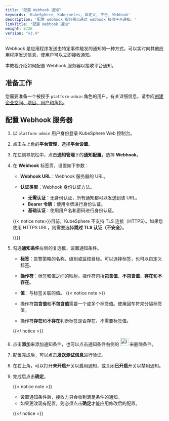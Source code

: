 ```yaml
---
title: "配置 Webhook 通知"
keywords: 'KubeSphere, Kubernetes, 自定义, 平台, Webhook'
description: '配置 webhook 服务器以通过 webhook 接收平台通知。'
linkTitle: "配置 Webhook 通知"
weight: 8726
version: "v3.4"
---
```


Webhook 是应用程序发送由特定事件触发的通知的一种方式，可以实时向其他应用程序发送信息，使用户可以立即接收通知。

本教程介绍如何配置 Webhook 服务器以接收平台通知。

## 准备工作

您需要准备一个被授予 `platform-admin` 角色的用户。有关详细信息，请参阅[创建企业空间、项目、用户和角色](../../../../quick-start/create-workspace-and-project/)。

## 配置 Webhook 服务器

1. 以 `platform-admin` 用户身份登录 KubeSphere Web 控制台。

2. 点击左上角的**平台管理**，选择**平台设置**。

3. 在左侧导航栏中，点击**通知管理**下的**通知配置**，选择 **Webhook**。

4. 在 **Webhook** 标签页，设置如下参数：

   - **Webhook URL**：Webhook 服务器的 URL。

   - **认证类型**：Webhook 身份认证方法。
     - **无需认证**：无身份认证，所有通知都可以发送到该 URL。
     - **Bearer 令牌**：使用令牌进行身份认证。
     - **基础认证**：使用用户名和密码进行身份认证。

   {{< notice note>}}目前，KubeSphere 不支持 TLS 连接（HTTPS）。如果您使用 HTTPS URL，则需要选择**跳过 TLS 认证（不安全）**。

   {{</notice>}}

5. 勾选**通知条件**左侧的复选框，设置通知条件。

    - **标签**：告警策略的名称、级别或监控目标。可以选择标签，也可以自定义标签。
    - **操作符**：标签和值之间的映射。操作符包括**包含值**、**不包含值**、**存在**和**不存在**。
    - **值**：与标签关联的值。
    {{< notice note >}}

   - 操作符**包含值**和**不包含值**需要一个或多个标签值。使用回车符来分隔标签值。
   - 操作符**存在**和**不存在**判断标签是否存在，不需要标签值。

   {{</ notice >}} 

6. 点击**添加**来添加通知条件，也可以点击通知条件右侧的 <img src="/images/docs/v3.x/common-icons/trashcan.png" width='25' height='25' alt="icon" /> 来删除条件。

7. 配置完成后，可以点击**发送测试信息**进行验证。

8. 在右上角，可以打开**未开启**开关以启用通知，或关闭**已开启**开关以禁用通知。

9. 完成后点击**确定**。

   {{< notice note >}}

   - 设置通知条件后，接收方只会收到满足条件的通知。
   - 如果更改现有配置，则必须点击**确定**才能应用修改后的配置。

   {{</ notice >}} 
